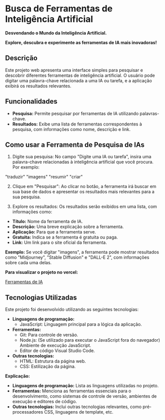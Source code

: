 # Busca de Ferramentas de Inteligência Artificial

**Desvendando o Mundo da Inteligência Artificial.**

**Explore, descubra e experimente as ferramentas de IA mais inovadoras!**

## Descrição
Este projeto web apresenta uma interface simples para pesquisar e descobrir diferentes ferramentas de inteligência artificial. O usuário pode digitar uma palavra-chave relacionada a uma IA ou tarefa, e a aplicação exibirá os resultados relevantes.

## Funcionalidades
* **Pesquisa:** Permite pesquisar por ferramentas de IA utilizando palavras-chave.
* **Resultados:** Exibe uma lista de ferramentas correspondentes à pesquisa, com informações como nome, descrição e link.

## Como usar a Ferramenta de Pesquisa de IAs

1. Digite sua pesquisa: No campo "Digite uma IA ou tarefa", insira uma palavra-chave relacionadas à inteligência artificial que você procura. Por exemplo:

"traduzir"
"imagens"
"resumir"
"criar"

2. Clique em "Pesquisar": Ao clicar no botão, a ferramenta irá buscar em sua base de dados e apresentar os resultados mais relevantes para a sua pesquisa.

3. Explore os resultados: Os resultados serão exibidos em uma lista, com informações como:

* **Título:** Nome da ferramenta de IA.
* **Descrição:** Uma breve explicação sobre a ferramenta.
* **Aplicação:** Para que a ferramenta serve.
* **Gratuita:** Indica se a ferramenta é gratuita ou paga.
* **Link:** Um link para o site oficial da ferramenta.

**Exemplo:** Se você digitar "imagens", a ferramenta pode mostrar resultados como "Midjourney", "Stable Diffusion" e "DALL-E 2", com informações sobre cada uma delas.

**Para visualizar o projeto no vercel:**

<a href="https://ferramentas-ia.vercel.app/" target="_blank">Ferramentas de IA</a>

## Tecnologias Utilizadas

Este projeto foi desenvolvido utilizando as seguintes tecnologias:

* **Linguagens de programação:**
  * JavaScript: Linguagem principal para a lógica da aplicação.
* **Ferramentas:**
  * Git: Para controle de versão.
  * Node.js: (Se utilizado para executar o JavaScript fora do navegador) Ambiente de execução JavaScript.
  * Editor de código Visual Studio Code.
* **Outras tecnologias:**
  * HTML: Estrutura da página web.
  * CSS: Estilização da página.

**Explicação:**

* **Linguagens de programação:** Lista as linguagens utilizadas no projeto.
* **Ferramentas:** Menciona as ferramentas essenciais para o desenvolvimento, como sistemas de controle de versão, ambientes de execução e editores de código.
* **Outras tecnologias:** Inclui outras tecnologias relevantes, como pré-processadores CSS, linguagens de template, etc.
